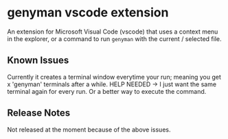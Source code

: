 # genyman vscode extension

An extension for Microsoft Visual Code (vscode) that uses a context menu in the explorer, or a command to run `genyman` with the current / selected file.

## Known Issues

Currently it creates a terminal window everytime your run; meaning you get x 'genyman' terminals after a while.
HELP NEEDED -> I just want the same terminal again for every run. Or a better way to execute the command.

## Release Notes

Not released at the moment because of the above issues.
